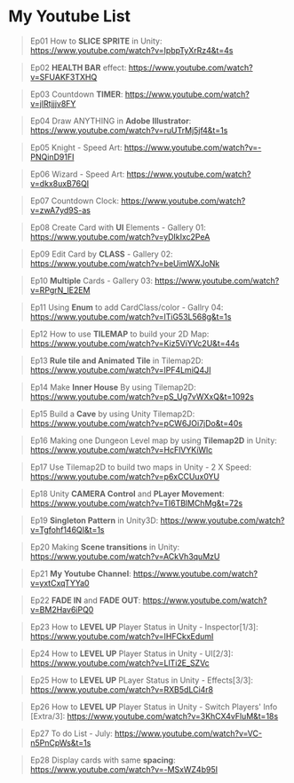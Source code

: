 # My Youtube List

> Ep01 How to **SLICE SPRITE** in Unity: https://www.youtube.com/watch?v=IpbpTyXrRz4&t=4s

> Ep02 **HEALTH BAR** effect: https://www.youtube.com/watch?v=SFUAKF3TXHQ

> Ep03 Countdown **TIMER**: https://www.youtube.com/watch?v=jlRtjjjv8FY
 
> Ep04 Draw ANYTHING in **Adobe Illustrator**: https://www.youtube.com/watch?v=ruUTrMj5jf4&t=1s

> Ep05 Knight - Speed Art: https://www.youtube.com/watch?v=-PNQinD91FI

> Ep06 Wizard - Speed Art: https://www.youtube.com/watch?v=dkx8uxB76QI

> Ep07 Countdown Clock: https://www.youtube.com/watch?v=zwA7yd9S-as

> Ep08 Create Card with **UI** Elements - Gallery 01: https://www.youtube.com/watch?v=yDIkIxc2PeA

> Ep09 Edit Card by **CLASS** - Gallery 02: https://www.youtube.com/watch?v=beUimWXJoNk

> Ep10 **Multiple** Cards - Gallery 03: https://www.youtube.com/watch?v=RPgrN_lE2EM

> Ep11 Using **Enum** to add CardClass/color - Gallry 04: https://www.youtube.com/watch?v=lTiG53L568g&t=1s

> Ep12 How to use **TILEMAP** to build your 2D Map: https://www.youtube.com/watch?v=Kiz5ViYVc2U&t=44s

> Ep13 **Rule tile and Animated Tile** in Tilemap2D: https://www.youtube.com/watch?v=lPF4LmiQ4JI

> Ep14 Make **Inner House** By using Tilemap2D: https://www.youtube.com/watch?v=pS_Ug7vWXxQ&t=1092s

> Ep15 Build a **Cave** by using Unity Tilemap2D: https://www.youtube.com/watch?v=pCW6JOi7jDo&t=40s

> Ep16 Making one Dungeon Level map by using **Tilemap2D** in Unity: https://www.youtube.com/watch?v=HcFlVYKiWlc

> Ep17 Use Tilemap2D to build two maps in Unity - 2 X Speed: https://www.youtube.com/watch?v=p6xCCUux0YU

> Ep18 Unity **CAMERA Control** and **PLayer Movement**: https://www.youtube.com/watch?v=TI6TBlMChMg&t=72s

> Ep19 **Singleton Pattern** in Unity3D: https://www.youtube.com/watch?v=Tgfohf146QI&t=1s

> Ep20 Making **Scene transitions** in Unity: https://www.youtube.com/watch?v=ACkVh3quMzU

> Ep21 **My Youtube Channel**: https://www.youtube.com/watch?v=yxtCxqTYYa0

> Ep22 **FADE IN** and **FADE OUT**: https://www.youtube.com/watch?v=BM2Hav6iPQ0

> Ep23 How to **LEVEL UP** Player Status in Unity - Inspector[1/3]: https://www.youtube.com/watch?v=IHFCkxEdumI

> Ep24 How to **LEVEL UP** Player Status in Unity - UI[2/3]: https://www.youtube.com/watch?v=LlTi2E_SZVc

> Ep25 How to **LEVEL UP** PLayer Status in Unity - Effects[3/3]: https://www.youtube.com/watch?v=RXB5dLCi4r8

> Ep26 How to **LEVEL UP** Player Status in Unity - Switch Players' Info [Extra/3]: https://www.youtube.com/watch?v=3KhCX4vFluM&t=18s

> Ep27 To do List - July: https://www.youtube.com/watch?v=VC-n5PnCpWs&t=1s

> Ep28 Display cards with same **spacing**: https://www.youtube.com/watch?v=-MSxWZ4b95I
